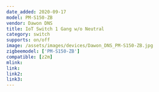 ```yaml
---
date_added: 2020-09-17
model: PM-S150-ZB
vendor: Dawon DNS
title: IoT Switch 1 Gang w/o Neutral
category: switch
supports: on/off
image: /assets/images/devices/Dawon_DNS_PM-S150-ZB.jpg
zigbeemodel: ['PM-S150-ZB']
compatible: [z2m]
mlink: 
link: 
link2: 
link3: 
---
```

